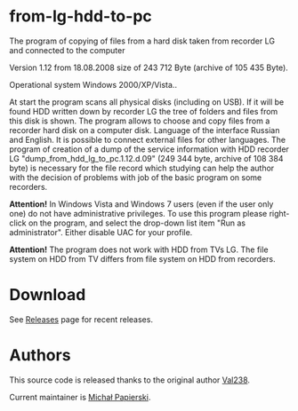 from-lg-hdd-to-pc
=================

The program of copying of files from a hard disk taken from recorder LG and connected to the computer

Version 1.12 from 18.08.2008 size of 243 712 Byte (archive of 105 435 Byte).

Operational system Windows 2000/XP/Vista..

At start the program scans all physical disks (including on USB). If it will be found HDD written down by recorder LG the tree of folders and files from this disk is shown. The program allows to choose and copy files from a recorder hard disk on a computer disk. Language of the interface Russian and English. It is possible to connect external files for other languages.
The program of creation of a dump of the service information with HDD recorder LG "dump_from_hdd_lg_to_pc.1.12.d.09" (249 344 byte, archive of 108 384 byte) is necessary for the file record which studying can help the author with the decision of problems with job of the basic program on some recorders.

**Attention!** In Windows Vista and Windows 7 users (even if the user only one) do not have administrative privileges.
To use this program please right-click on the program, and select the drop-down list item "Run as administrator".
Either disable UAC for your profile.

**Attention!** The program does not work with HDD from TVs LG. The file system on HDD from TV differs from file system on HDD from recorders.

# Download

See [Releases](https://github.com/mpapierski/from-hdd-lg-to-pc/releases) page for recent releases.

# Authors

This source code is released thanks to the original author [Val238](val238@mail.ru).

Current maintainer is [Michał Papierski](michal@papierski.net).
